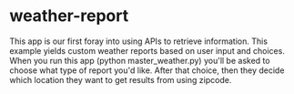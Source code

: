 # weather-report

This app is our first foray into using APIs to retrieve information.
This example yields custom weather reports based on user input and choices.
When you run this app (python master_weather.py) you'll be asked to choose
what type of report you'd like. After that choice, then they decide which
location they want to get results from using zipcode. 
